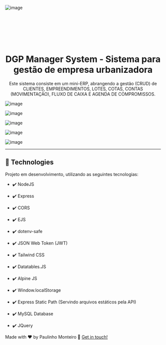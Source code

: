   ![image](https://user-images.githubusercontent.com/52004768/83304437-3f47d680-a1d5-11ea-9060-7e1608396540.png)
  
<h1 align="center">
<br>
<br>
<br>
DGP Manager System - Sistema para gestão de empresa urbanizadora
</h1>

<p align="center">Este sistema consiste em um mini-ERP, abrangendo a gestão (CRUD) de CLIENTES, EMPREENDIMENTOS, LOTES, COTAS, CONTAS (MOVIMENTAÇÃO), FLUXO DE CAIXA E AGENDA DE COMPROMISSOS.</p>


![image](https://user-images.githubusercontent.com/52004768/83306204-85526980-a1d8-11ea-83c1-afc33c1a4ce9.png)

![image](https://user-images.githubusercontent.com/52004768/83306245-9a2efd00-a1d8-11ea-8581-fa191e7995ec.png)

![image](https://user-images.githubusercontent.com/52004768/83306287-ad41cd00-a1d8-11ea-80d0-b12181acb1e4.png)

![image](https://user-images.githubusercontent.com/52004768/83306336-c0549d00-a1d8-11ea-9a64-0b7fad76bc56.png)

![image](https://user-images.githubusercontent.com/52004768/83306355-cba7c880-a1d8-11ea-876b-2b18f1c95698.png)

<hr />


## 🚀 Technologies

Projeto em desenvolvimento, utilizando as seguintes tecnologias:

- ✔️ NodeJS

- ✔️ Express

- ✔️ CORS

- ✔️ EJS

- ✔️ dotenv-safe

- ✔️ JSON Web Token (JWT)

- ✔️ Tailwind CSS

- ✔️ Datatables.JS

- ✔️ Alpine JS

- ✔️ Window.localStorage

- ✔️ Express Static Path (Servindo arquivos estáticos pela API)

- ✔️ MySQL Database

- ✔️ JQuery


Made with ♥ by Paulinho Monteiro :wave: [Get in touch!](http://www.paulinhomonteiro.com)

